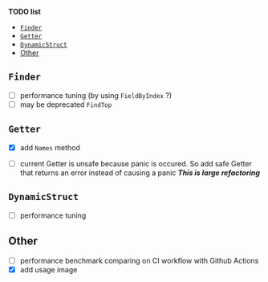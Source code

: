 __TODO list__

<!-- TOC depthFrom:1 -->

- [`Finder`](#finder)
- [`Getter`](#getter)
- [`DynamicStruct`](#dynamicstruct)
- [Other](#other)

<!-- /TOC -->

## `Finder`
- [ ] performance tuning (by using `FieldByIndex` ?)
- [ ] may be deprecated `FindTop`

## `Getter`
- [x] add `Names` method
- [ ] current Getter is unsafe because panic is occured. So add safe Getter that returns an error instead of causing a panic ___This is large refactoring___


## `DynamicStruct`
- [ ]  performance tuning

## Other
- [ ] performance benchmark comparing on CI workflow with Github Actions
- [x] add usage image
